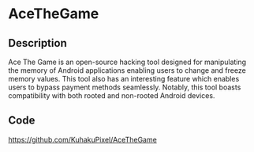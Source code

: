 # AceTheGame

## Description
Ace The Game is an open-source hacking tool designed for manipulating the memory of Android applications enabling users to change and freeze memory values. This tool also has an interesting feature which enables users to bypass payment methods seamlessly. Notably, this tool boasts compatibility with both rooted and non-rooted Android devices.

## Code
https://github.com/KuhakuPixel/AceTheGame

